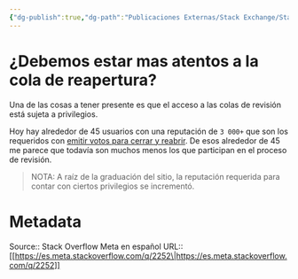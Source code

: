 ```yaml
---
{"dg-publish":true,"dg-path":"Publicaciones Externas/Stack Exchange/Stack Overflow en español/Stack Overflow en español Meta/es.meta.stackoverflow.com-2252.md","permalink":"/publicaciones-externas/stack-exchange/stack-overflow-en-espanol/stack-overflow-en-espanol-meta/es-meta-stackoverflow-com-2252/","title":"¿Debemos estar mas atentos a la cola de reapertura?","hide":true,"noteIcon":"default","created":"2024-04-03T12:49:10.763-06:00","updated":"2024-04-05T16:44:01.456-06:00"}
---
```


# ¿Debemos estar mas atentos a la cola de reapertura?

Una  de las cosas a tener presente es que el acceso a las colas de revisión está sujeta a privilegios.

Hoy hay alrededor de 45 usuarios con una reputación de `3 000+` que son los requeridos con [emitir votos para cerrar y reabrir][1]. De esos alrededor de 45 me parece que todavía son muchos menos los que participan en el proceso de revisión.

> NOTA: A raíz de la graduación del sitio, la reputación requerida para contar con ciertos privilegios se incrementó.


  [1]: https://es.stackoverflow.com/help/privileges/close-questions

# Metadata
Source:: Stack Overflow Meta en español
URL:: [[https://es.meta.stackoverflow.com/q/2252\|https://es.meta.stackoverflow.com/q/2252]]

